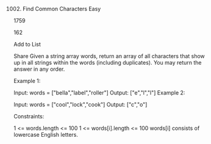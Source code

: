 1002. Find Common Characters
Easy

1759

162

Add to List

Share
Given a string array words, return an array of all characters that show up in all strings within the words (including duplicates). You may return the answer in any order.

 

Example 1:

Input: words = ["bella","label","roller"]
Output: ["e","l","l"]
Example 2:

Input: words = ["cool","lock","cook"]
Output: ["c","o"]
 

Constraints:

1 <= words.length <= 100
1 <= words[i].length <= 100
words[i] consists of lowercase English letters.